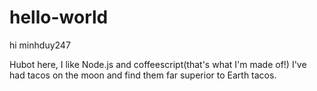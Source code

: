 # hello-world
hi minhduy247

Hubot here, I like Node.js and coffeescript(that's what I'm made of!)
I've had tacos on the moon and find them far superior to Earth tacos.
